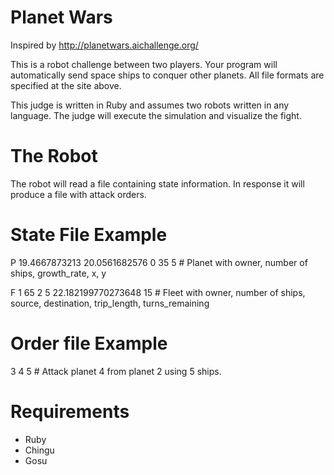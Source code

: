 Planet Wars
===========

Inspired by http://planetwars.aichallenge.org/

This is a robot challenge between two players. Your program will automatically send space ships to conquer other planets.
All file formats are specified at the site above.

This judge is written in Ruby and assumes two robots written in any language.
The judge will execute the simulation and visualize the fight.

The Robot
=========
The robot will read a file containing state information. In response it will produce a file with attack orders.

State File Example
==================
P 19.4667873213 20.0561682576 0 35 5 # Planet with owner, number of ships, growth_rate, x, y

F 1 65 2 5 22.182199770273648 15 # Fleet with owner, number of ships, source, destination, trip_length, turns_remaining

Order file Example
==================
3 4 5  # Attack planet 4 from planet 2 using 5 ships.

Requirements
============
* Ruby
* Chingu
* Gosu